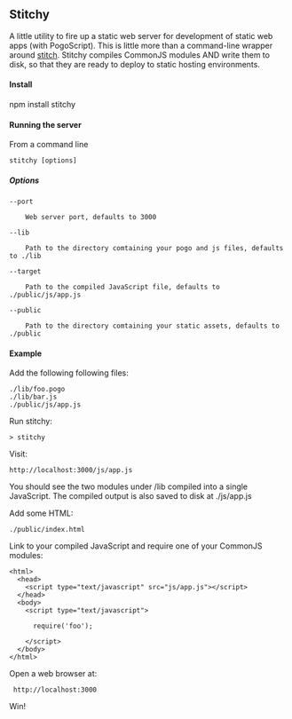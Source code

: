 ## Stitchy

A little utility to fire up a static web server for development of static web apps (with PogoScript). This is little more than a command-line wrapper around [stitch](https://github.com/sstephenson/stitch). Stitchy compiles CommonJS modules AND write them to disk, so that they are ready to deploy to static hosting environments.

#### Install

npm install stitchy

#### Running the server

From a command line

    stitchy [options]
    
##### Options

    --port
    
        Web server port, defaults to 3000

    --lib
    
        Path to the directory comtaining your pogo and js files, defaults to ./lib
  
    --target
        
        Path to the compiled JavaScript file, defaults to ./public/js/app.js

    --public
    
        Path to the directory comtaining your static assets, defaults to ./public


#### Example

Add the following following files:

    ./lib/foo.pogo
    ./lib/bar.js
    ./public/js/app.js

Run stitchy:

    > stitchy

Visit:

    http://localhost:3000/js/app.js

You should see the two modules under /lib compiled into a single JavaScript. The compiled output is also saved to disk at ./js/app.js

Add some HTML:

    ./public/index.html

Link to your compiled JavaScript and require one of your CommonJS modules:

    <html>
      <head>
        <script type="text/javascript" src="js/app.js"></script>
      </head>
      <body>
        <script type="text/javascript">
        
          require('foo');
        
        </script>
      </body>
    </html>
    
Open a web browser at:
 
     http://localhost:3000
  
Win!